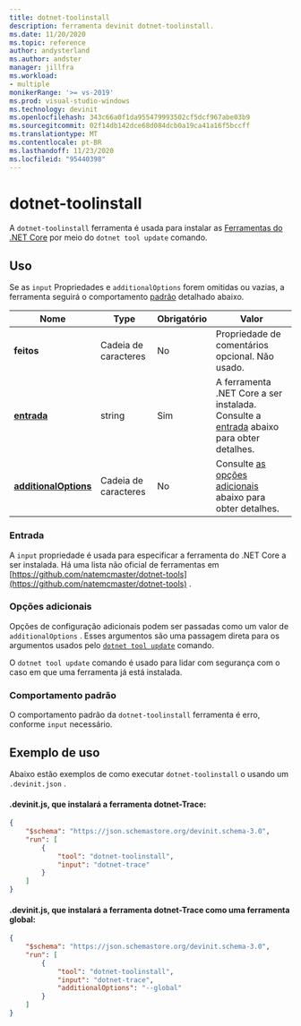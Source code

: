 ```yaml
---
title: dotnet-toolinstall
description: ferramenta devinit dotnet-toolinstall.
ms.date: 11/20/2020
ms.topic: reference
author: andysterland
ms.author: andster
manager: jillfra
ms.workload:
- multiple
monikerRange: '>= vs-2019'
ms.prod: visual-studio-windows
ms.technology: devinit
ms.openlocfilehash: 343c66a0f1da955479993502cf5dcf967abe03b9
ms.sourcegitcommit: 02f14db142dce68d084dcb0a19ca41a16f5bccff
ms.translationtype: MT
ms.contentlocale: pt-BR
ms.lasthandoff: 11/23/2020
ms.locfileid: "95440398"
---
```

# <a name="dotnet-toolinstall"></a>dotnet-toolinstall

A `dotnet-toolinstall` ferramenta é usada para instalar as [Ferramentas do .NET Core](https://dotnet.microsoft.com/) por meio do `dotnet tool update` comando.

## <a name="usage"></a>Uso

Se as `input` Propriedades e `additionalOptions` forem omitidas ou vazias, a ferramenta seguirá o comportamento [padrão](#default-behavior) detalhado abaixo.

| Nome                                             | Type   | Obrigatório | Valor                                                                 |
|--------------------------------------------------|--------|----------|-----------------------------------------------------------------------|
| **feitos**                                     | Cadeia de caracteres | No       | Propriedade de comentários opcional. Não usado.                                 |
| [**entrada**](#input)                              | string | Sim      | A ferramenta .NET Core a ser instalada. Consulte a [entrada](#input) abaixo para obter detalhes. |
| [**additionalOptions**](#additional-options)     | Cadeia de caracteres | No       | Consulte [as opções adicionais](#additional-options) abaixo para obter detalhes.      |

### <a name="input"></a>Entrada

A `input` propriedade é usada para especificar a ferramenta do .NET Core a ser instalada. Há uma lista não oficial de ferramentas em [https://github.com/natemcmaster/dotnet-tools](https://github.com/natemcmaster/dotnet-tools) .

### <a name="additional-options"></a>Opções adicionais

Opções de configuração adicionais podem ser passadas como um valor de `additionalOptions` . Esses argumentos são uma passagem direta para os argumentos usados pelo [`dotnet tool update`](/dotnet/core/tools/global-tools#update-a-tool) comando.

O `dotnet tool update` comando é usado para lidar com segurança com o caso em que uma ferramenta já está instalada.

### <a name="default-behavior"></a>Comportamento padrão

O comportamento padrão da `dotnet-toolinstall` ferramenta é erro, conforme `input` necessário.

## <a name="example-usage"></a>Exemplo de uso
Abaixo estão exemplos de como executar `dotnet-toolinstall` o usando um `.devinit.json` .

#### <a name="devinitjson-that-will-install-the-dotnet-trace-tool"></a>.devinit.js, que instalará a ferramenta dotnet-Trace:
```json
{
    "$schema": "https://json.schemastore.org/devinit.schema-3.0",
    "run": [
        {
            "tool": "dotnet-toolinstall",
            "input": "dotnet-trace"
        }
    ]
}
```

#### <a name="devinitjson-that-will-install-the-dotnet-trace-tool-as-a-global-tool"></a>.devinit.js, que instalará a ferramenta dotnet-Trace como uma ferramenta global:
```json
{
    "$schema": "https://json.schemastore.org/devinit.schema-3.0",
    "run": [
        {
            "tool": "dotnet-toolinstall",
            "input": "dotnet-trace",
            "additionalOptions": "--global"
        }
    ]
}
```